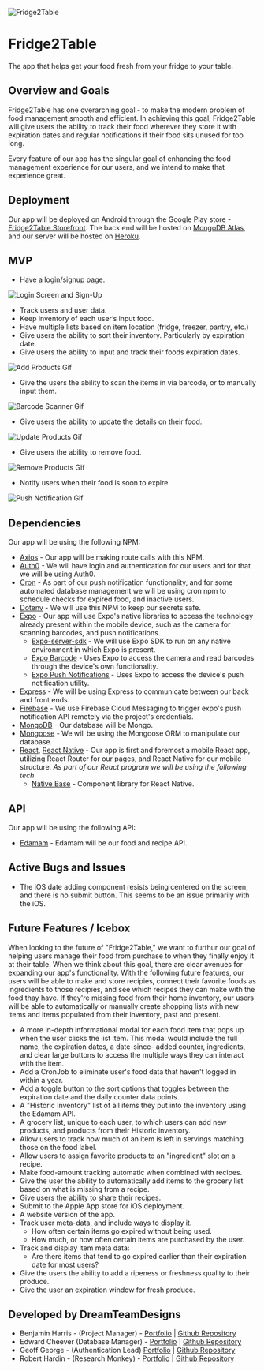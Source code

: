 ![Fridge2Table](./client/assets/fridge2table_logo.png)

# Fridge2Table
The app that helps get your food fresh from your fridge to your table.

## Overview and Goals
Fridge2Table has one overarching goal - to make the modern problem of food management smooth and efficient. In achieving this goal, Fridge2Table will give users the ability to track their food wherever they store it with expiration dates and regular notifications if their food sits unused for too long. 

Every feature of our app has the singular goal of enhancing the food management experience for our users, and we intend to make that experience great.

## Deployment 
Our app will be deployed on Android through the Google Play store - [Fridge2Table Storefront](https://play.google.com/store/apps/details?id=com.dreamteamdesigns.fridge2table). The back end will be hosted on [MongoDB Atlas](https://www.mongodb.com/cloud/atlas), and our server will be hosted on [Heroku](https://www.heroku.com/). 

## MVP
* Have a login/signup page. 

![Login Screen and Sign-Up](./readmegifs/login.gif)
* Track users and user data.
* Keep inventory of each user’s input food.
* Have multiple lists based on item location (fridge, freezer, pantry, etc.)
* Give users the ability to sort their inventory. Particularly by expiration date.
* Give users the ability to input and track their foods expiration dates.

![Add Products Gif](./readmegifs/add_product.gif)
* Give the users the ability to scan the items in via barcode, or to manually input them.

![Barcode Scanner Gif](./readmegifs/product_scan.gif)
* Give users the ability to update the details on their food.

![Update Products Gif](./readmegifs/update_product.gif)
* Give users the ability to remove food.

![Remove Products Gif](./readmegifs/delete_product.gif)
* Notify users when their food is soon to expire.

![Push Notification Gif](./readmegifs/push_notification.gif)


## Dependencies
Our app will be using the following NPM:
* [Axios](https://www.npmjs.com/package/axios) - Our app will be making route calls with this NPM.
* [Auth0](https://auth0.com/) - We will have login and authentication for our users and for that we will be using Auth0.
* [Cron](https://www.npmjs.com/package/cron) - As part of our push notification functionality, and for some automated database management we will be using cron npm to schedule checks for expired food, and inactive users.
* [Dotenv](https://www.npmjs.com/package/dotenv) - We will use this NPM to keep our secrets safe.
* [Expo](https://expo.io/) - Our app will use Expo's native libraries to access the technology already present within the mobile device, such as the camera for scanning barcodes, and push notifications.
    * [Expo-server-sdk](https://github.com/expo/expo-server-sdk-node) - We will use Expo SDK to run on any native environment in which Expo is present.
    * [Expo Barcode](https://docs.expo.io/versions/latest/sdk/bar-code-scanner/) - Uses Expo to access the camera and read barcodes through the device's own functionality.
    * [Expo Push Notifications](https://docs.expo.io/versions/latest/guides/push-notifications/) - Uses Expo to access the device's push notification utility.
* [Express](https://www.npmjs.com/package/express) - We will be using Express to communicate between our back and front ends.
* [Firebase](https://firebase.google.com/) - We use Firebase Cloud Messaging to trigger expo's push notification API remotely via the project's credentials.
* [MongoDB](https://www.npmjs.com/package/mongodb) - Our database will be Mongo.
* [Mongoose](https://www.npmjs.com/package/mongoose) - We will be using the Mongoose ORM to manipulate our database.
* [React](https://reactjs.org/), [React Native](https://facebook.github.io/react-native/) - Our app is first and foremost a mobile React app, utilizing React Router for our pages, and React Native for our mobile structure.
  _As part of our React program we will be using the following tech_
  * [Native Base](https://nativebase.io/) - Component library for React Native.

## API
Our app will be using the following API:
* [Edamam](https://developer.edamam.com/) - Edamam will be our food and recipe API.

## Active Bugs and Issues
* The iOS date adding component resists being centered on the screen, and there is no submit button. This seems to be an issue primarily with the iOS.

## Future Features / Icebox
When looking to the future of "Fridge2Table," we want to furthur our goal of helping users manage their food from purchase to when they finally enjoy it at their table. When we think about this goal, there are clear avenues for expanding our app's functionality. With the following future features, our users will be able to make and store recipies, connect their favorite foods as ingredients to those recipies, and see which recipes they can make with the food thay have. If they're missing food from their home inventory, our users will be able to automatically or manually create shopping lists with new items and items populated from their inventory, past and present.
* A more in-depth informational modal for each food item that pops up when the user clicks the list item. This modal would include the full name, the expiration dates, a date-since- added counter, ingredients, and clear large buttons to access the multiple ways they can interact with the item.
* Add a CronJob to eliminate user's food data that haven't logged in within a year.
* Add a toggle button to the sort options that toggles between the expiration date and the daily counter data points. 
* A "Historic Inventory" list of all items they put into the inventory using the Edamam API.
* A grocery list, unique to each user, to which users can add new products, and products from their Historic inventory.
* Allow users to track how much of an item is left in servings matching those on the food label.
* Allow users to assign favorite products to an "ingredient" slot on a recipe.
* Make food-amount tracking automatic when combined with recipes.
* Give the user the ability to automatically add items to the grocery list based on what is missing from a recipe.
* Give users the ability to share their recipes.
* Submit to the Apple App store for iOS deployment.
* A website version of the app.
* Track user meta-data, and include ways to display it.
  * How often certain items go expired without being used.
  * How much, or how often certain items are purchased by the user.
* Track and display item meta data:
  * Are there items that tend to go expired earlier than their expiration date for most users?
* Give the users the ability to add a ripeness or freshness quality to their produce.
* Give the user an expiration window for fresh produce.

## Developed by DreamTeamDesigns
* Benjamin Harris - (Project Manager) - [Portfolio](https://dreadpipe.github.io/v2) | [Github Repository](https://github.com/Dreadpipe)
* Edward Cheever (Database Manager) - [Portfolio](https://edwardcheever.herokuapp.com/) | [Github Repository](https://github.com/Druidan)
* Geoff George - (Authentication Lead) [Portfolio](http://www.geoffdgeorge.com/) | [Github Repository](https://github.com/geoffdgeorge)
* Robert Hardin - (Research Monkey) - [Portfolio](https://rhardin94.github.io/) | [Github Repository](https://github.com/Rhardin94)